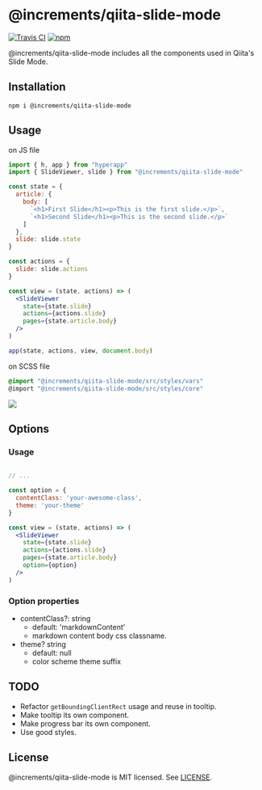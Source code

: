 # @increments/qiita-slide-mode

[![Travis CI](https://img.shields.io/travis/increments/qiita-slide-mode/master.svg)](https://travis-ci.org/increments/qiita-slide-mode) [![npm](https://img.shields.io/npm/v/@increments/qiita-slide-mode.svg)](https://www.npmjs.org/package/@increments/qiita-slide-mode)

@increments/qiita-slide-mode includes all the components used in Qiita's Slide Mode.

## Installation

```
npm i @increments/qiita-slide-mode
```

## Usage

on JS file

```jsx
import { h, app } from "hyperapp"
import { SlideViewer, slide } from "@increments/qiita-slide-mode"

const state = {
  article: {
    body: [
      `<h1>First Slide</h1><p>This is the first slide.</p>`,
      `<h1>Second Slide</h1><p>This is the second slide.</p>`
    ]
  },
  slide: slide.state
}

const actions = {
  slide: slide.actions
}

const view = (state, actions) => (
  <SlideViewer
    state={state.slide}
    actions={actions.slide}
    pages={state.article.body}
  />
)

app(state, actions, view, document.body)
```

on SCSS file

```scss
@import "@increments/qiita-slide-mode/src/styles/vars"
@import "@increments/qiita-slide-mode/src/styles/core"
```

![](https://user-images.githubusercontent.com/56996/35896152-4054037e-0bfe-11e8-8b50-3e351abe0f60.gif)

## Options


### Usage

```jsx

// ...

const option = {
  contentClass: 'your-awesome-class',
  theme: 'your-theme'
}

const view = (state, actions) => (
  <SlideViewer
    state={state.slide}
    actions={actions.slide}
    pages={state.article.body}
    option={option}
  />
)
```

### Option properties

- contentClass?: string
  - default: 'markdownContent'
  - markdown content body css classname.
- theme? string
  - default: null
  - color scheme theme suffix

## TODO

* Refactor `getBoundingClientRect` usage and reuse in tooltip.
* Make tooltip its own component.
* Make progress bar its own component.
* Use good styles.

## License

@increments/qiita-slide-mode is MIT licensed. See [LICENSE](LICENSE.md).
